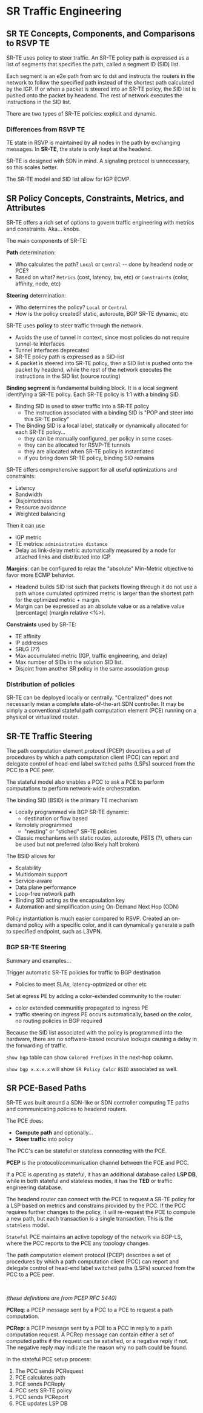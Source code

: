 # SR Traffic Engineering

## SR TE Concepts, Components, and Comparisons to RSVP TE

SR-TE uses policy to steer traffic. An SR-TE policy path is expressed as a list of segments that specifies the path, called a segment ID (SID) list.

Each segment is an e2e path from src to dst and instructs the routers in the network to follow the specified path instead of the shortest path calculated by the IGP. If or when a packet is steered into an SR-TE policy, the SID list is pushed onto the packet by headend. The rest of network executes the instructions in the SID list.

There are two types of SR-TE policies: explicit and dynamic.

### Differences from RSVP TE

TE state in RSVP is maintained by all nodes in the path by exchanging messages. In **SR-TE**, the state is only kept at the headend.

SR-TE is designed with SDN in mind. A signaling protocol is unnecessary, so this scales better.

The SR-TE model and SID list allow for IGP ECMP.


## SR Policy Concepts, Constraints, Metrics, and Attributes

SR-TE offers a rich set of options to govern traffic engineering with metrics and constraints. Aka... knobs.

The main components of SR-TE:

**Path** determination: 

- Who calculates the path? `Local` or `Central` -- done by headend node or PCE?
- Based on what? `Metrics` (cost, latency, bw, etc) or `Constraints` (color, affinity, node, etc)

**Steering** determination:

- Who determines the policy? `Local` or `Central`
- How is the policy created? static, autoroute, BGP SR-TE dynamic, etc


SR-TE uses **policy** to steer traffic through the network.

- Avoids the use of tunnel in context, since most policies do not require tunnel-te interfaces
- Tunnel interfaces deprecated
- SR-TE policy path is expressed as a SID-list 
- A packet is steered into SR-TE policy, then a SID list is pushed onto the packet by headend, while the rest of the network executes the instructions in the SID list (source routing)


**Binding segment** is fundamental building block. It is a local segment identifying a SR-TE policy. Each SR-TE policy is 1:1 with a binding SID.

- Binding SID is used to steer traffic into a SR-TE policy
    - The instruction associated with a binding SID is "POP and steer into this SR-TE policy"
- The Binding SID is a local label, statically or dynamically allocated for each SR-TE policy...
    - they can be manually configured, per policy in some cases
    - they can be allocated for RSVP-TE tunnels 
    - they are allocated when SR-TE policy is instantiated 
    - if you bring down SR-TE policy, binding SID remains

SR-TE offers comprehensive support for all useful optimizations and constraints:

- Latency
- Bandwidth
- Disjointedness
- Resource avoidance
- Weighted balancing

Then it can use 

- IGP metric
- TE metrics: `administrative distance`
- Delay as link-delay metric automatically measured by a node for attached links and distributed into IGP

**Margins**: can be configured to relax the "absolute" Min-Metric objective to favor more ECMP behavior.

- Headend builds SID list such that packets flowing through it do not use a path whose cumulated optimized metric is larger than the shortest path for the optimized metric + margin.
- Margin can be expressed as an absolute value or as a relative value (percentage) (margin relative <%>).


**Constraints** used by SR-TE:
- TE affinity
- IP addresses
- SRLG (??)
- Max accumulated metric (IGP, traffic engineering, and delay)
- Max number of SIDs in the solution SID list.
- Disjoint from another SR policy in the same association group

### Distribution of policies

SR-TE can be deployed locally or centrally. "Centralized" does not necessarily mean a complete state-of-the-art SDN controller. It may be simply a conventional stateful path computation element (PCE) running on a physical or virtualized router.


## SR-TE Traffic Steering

The path computation element protocol (PCEP) describes a set of procedures by which a path computation client (PCC) can report and delegate control of head-end label switched paths (LSPs) sourced from the PCC to a PCE peer.

The stateful model also enables a PCC to ask a PCE to perform computations to perform network-wide orchestration.

The binding SID (BSID) is the primary TE mechanism

- Locally programmed via BGP SR-TE dynamic:
    - destination or flow based
- Remotely programmed
    - "nesting" or "stiched" SR-TE policies
- Classic mechanisms with static routes, autoroute, PBTS (?), others can be used but not preferred (also likely half broken)

The BSID allows for

- Scalability
- Multidomain support
- Service-aware
- Data plane performance
- Loop-free network path
- Binding SID acting as the encapsulation key
- Automation and simplification using On-Demand Next Hop (ODN)

Policy instantiation is much easier compared to RSVP. Created an on-demand policy with a specific color, and it can dynamically generate a path to specified endpoint, such as L3VPN.

### BGP SR-TE Steering

Summary and examples...

Trigger automatic SR-TE policies for traffic to BGP destination
- Policies to meet SLAs, latency-optmized or other etc

Set at egress PE by adding a color-extended community to the router:
- color extended communitiy propagated to ingress PE
- traffic steering on ingress PE occurs automatically, based on the color, no routing policies in BGP required

Because the SID list associated with the policy is programmed into the hardware, there are no software-based recursive lookups causing a delay in the forwarding of traffic.

`show bgp` table can show `Colored Prefixes` in the next-hop column.

`show bgp x.x.x.x` will show `SR Policy Color` `BSID` associated as well.


## SR PCE-Based Paths

SR-TE was built around a SDN-like or SDN controller computing TE paths and communicating policies to headend routers.

The PCE does:

- **Compute path** and optionally...
- **Steer traffic** into policy

The PCC's can be stateful or stateless connecting with the PCE.

**PCEP** is the protocol/communication channel between the PCE and PCC.

If a PCE is operating as stateful, it has an additional database called **LSP DB**, while in both stateful and stateless modes, it has the **TED** or traffic engineering database.

The headend router can connect with the PCE to request a SR-TE policy for a LSP based on metrics and constrains provided by the PCC. If the PCC requires further changes to the policy, it will re-request the PCE to compute a new path, but each transaction is a single transaction. This is the `stateless` model. 

`Stateful` PCE maintains an active topology of the network via BGP-LS, where the PCC reports to the PCE any topology changes. 

The path computation element protocol (PCEP) describes a set of procedures by which a path computation client (PCC) can report and delegate control of head-end label switched paths (LSPs) sourced from the PCC to a PCE peer.

<br>

*(these definitions are from PCEP RFC 5440)*

**PCReq**: a PCEP message sent by a PCC to a PCE to request a path computation.

**PCRep**: a PCEP message sent by a PCE to a PCC in reply to a path computation request.  A PCRep message can contain either a set of computed paths if the request can be satisfied, or a negative reply if not.  The negative reply may indicate the reason why no path could be found.

In the stateful PCE setup process:

1. The PCC sends PCRequest
2. PCE calculates path
3. PCE sends PCReply
4. PCC sets SR-TE policy
5. PCC sends PCReport
6. PCE updates LSP DB

